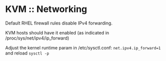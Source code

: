 <h1>KVM :: Networking</h1>

Default RHEL firewall rules disable IPv4 forwarding.

KVM hosts should have it enabled (as indicated in /proc/sys/net/ipv4/ip_forward)

Adjust the kernel runtime param in /etc/sysctl.conf: `net.ipv4.ip_forward=1` and reload `sysctl -p`

